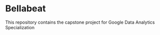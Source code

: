 # Bellabeat
This repository contains the capstone project for Google Data Analytics Specialization 
